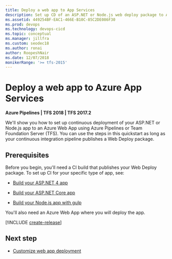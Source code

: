 ```yaml
---
title: Deploy a web app to App Services
description: Set up CD of an ASP.NET or Node.js web deploy package to Azure App Services in Azure Pipelines and TFS
ms.assetid: 449254BF-EAC1-466E-B10C-85C2DE086F30
ms.prod: devops
ms.technology: devops-cicd
ms.topic: conceptual
ms.manager: jillfra
ms.custom: seodec18
ms.author: ronai
author: RoopeshNair
ms.date: 12/07/2018
monikerRange: '>= tfs-2015'
---
```


# Deploy a web app to Azure App Services

**Azure Pipelines | TFS 2018 | TFS 2017.2**

We'll show you how to set up continuous deployment of your ASP.NET or Node.js app to an Azure Web App using
Azure Pipelines or Team Foundation Server (TFS). You can use the steps in this quickstart
as long as your continuous integration pipeline publishes a Web Deploy package.

## Prerequisites

Before you begin, you'll need a CI build that publishes your Web Deploy package. To set up CI for your specific type of app, see:

* [Build your ASP.NET 4 app](../aspnet/build-aspnet-4.md)

* [Build your ASP.NET Core app](../../ecosystems/dotnet-core.md)

* [Build your Node.js app with gulp](../../ecosystems/javascript.md)

You'll also need an Azure Web App where you will deploy the app.

[!INCLUDE [create-release](../_shared/create-release.md)]

## Next step

* [Customize web app deployment](../../targets/webapp.md)
